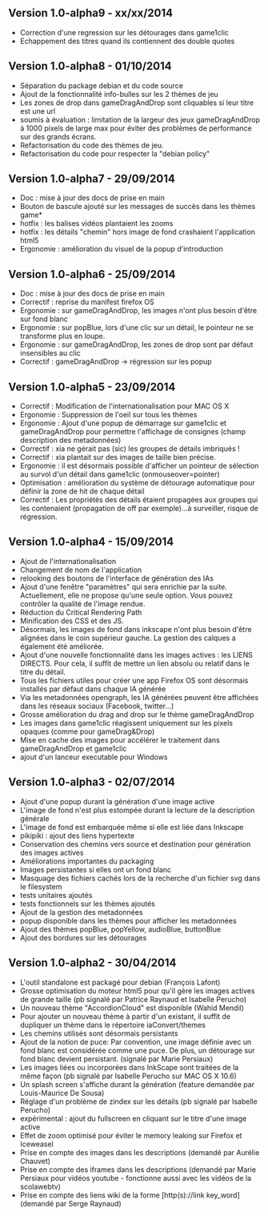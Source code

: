 Version 1.0-alpha9 - xx/xx/2014
-------------------------------

- Correction d'une regression sur les détourages dans game1clic
- Echappement des titres quand ils contiennent des double quotes

Version 1.0-alpha8 - 01/10/2014
-------------------------------

- Séparation du package debian et du code source
- Ajout de la fonctionnalité info-bulles sur les 2 thèmes de jeu
- Les zones de drop dans gameDragAndDrop sont cliquables si leur 
titre est une url
- soumis à évaluation : limitation de la largeur des jeux gameDragAndDrop à 
1000 pixels de large max pour éviter des problèmes de performance sur des grands écrans.
- Refactorisation du code des thèmes de jeu.
- Refactorisation du code pour respecter la "debian policy"

Version 1.0-alpha7 - 29/09/2014
-------------------------------

- Doc : mise à jour des docs de prise en main
- Bouton de bascule ajouté sur les messages de succès dans les thèmes game\*
- hotfix : les balises vidéos plantaient les zooms
- hotfix : les détails "chemin" hors image de fond crashaient l'application html5
- Ergonomie : amélioration du visuel de la popup d'introduction

Version 1.0-alpha6 - 25/09/2014
-------------------------------

- Doc : mise à jour des docs de prise en main
- Correctif : reprise du manifest firefox OS
- Ergonomie : sur gameDragAndDrop, les images n'ont plus besoin d'être sur fond
blanc
- Ergonomie : sur popBlue, lors d'une clic sur un détail, le pointeur ne se
transforme plus en loupe.
- Ergonomie : sur gameDragAndDrop, les zones de drop sont par défaut insensibles
au clic
- Correctif : gameDragAndDrop -> régression sur les popup 

Version 1.0-alpha5 - 23/09/2014
-------------------------------

- Correctif : Modification de l'internationalisation pour MAC OS X
- Ergonomie : Suppression de l'oeil sur tous les thèmes
- Ergonomie : Ajout d'une popup de démarrage sur game1clic et gameDragAndDrop pour 
permettre l'affichage de consignes (champ description des metadonnées)
- Correctif : xia ne gérait pas (sic) les groupes de détails imbriqués !
- Correctif : xia plantait sur des images de taille bien précise.
- Ergonomie : il est désormais possible d'afficher un pointeur de sélection
au survol d'un détail dans game1clic (onmouseover=pointer)
- Optimisation : amélioration du système de détourage automatique
pour définir la zone de hit de chaque détail
- Correctif : Les propriétés des détails étaient propagées aux groupes qui les
contenaient (propagation de off par exemple)...à surveiller, risque de régression.

Version 1.0-alpha4 - 15/09/2014
-------------------------------

- Ajout de l'internationalisation
- Changement de nom de l'application
- relooking des boutons de l'interface de génération des IAs
- Ajout d'une fenêtre "paramètres" qui sera enrichie par la suite.
Actuellement, elle ne propose qu'une seule option. Vous pouvez contrôler
la qualité de l'image rendue.
- Réduction du Critical Rendering Path
- Minification des CSS et des JS.
- Désormais, les images de fond dans inkscape n'ont plus besoin d'être
alignées dans le coin supérieur gauche. La gestion des calques a
également été améliorée.
- Ajout d'une nouvelle fonctionnalité dans les images actives : les
LIENS DIRECTS. Pour cela, il suffit de mettre un lien absolu ou relatif 
dans le titre du détail.
- Tous les fichiers utiles pour créer une app Firefox OS sont désormais
installés par défaut dans chaque IA générée
- Via les metadonnées opengraph, les IA générées peuvent être affichées
dans les réseaux sociaux (Facebook, twitter...)
- Grosse amélioration du drag and drop sur le thème gameDragAndDrop
- Les images dans game1clic réagissent uniquement sur les pixels opaques
(comme pour gameDrag&Drop)
- Mise en cache des images pour accélérer le traitement dans gameDragAndDrop et
game1clic
- ajout d'un lanceur executable pour Windows

Version 1.0-alpha3 - 02/07/2014
-------------------------------

- Ajout d'une popup durant la génération d'une image active
- L'image de fond n'est plus estompée durant la lecture de la description 
générale
- L'image de fond est embarquée même si elle est liée dans Inkscape
- pikipiki : ajout des liens hypertexte
- Conservation des chemins vers source et destination pour génération des 
images actives
- Améliorations importantes du packaging
- Images persistantes si elles ont un fond blanc
- Masquage des fichiers cachés lors de la recherche d'un fichier svg dans 
le filesystem
- tests unitaires ajoutés
- tests fonctionnels sur les thèmes ajoutés
- Ajout de la gestion des metadonnées
- popup disponible dans les thèmes pour afficher les metadonnées
- Ajout des thèmes popBlue, popYellow, audioBlue, buttonBlue
- Ajout des bordures sur les détourages

Version 1.0-alpha2 - 30/04/2014
-------------------------------

- L'outil standalone est packagé pour debian (François Lafont)
- Grosse optimisation du moteur html5 pour qu'il gère les images actives de 
grande taille (pb signalé par Patrice Raynaud et Isabelle Perucho)
- Un nouveau thème "AccordionCloud" est disponible (Wahid Mendil) 
- Pour ajouter un nouveau thème à partir d'un existant, il suffit de dupliquer 
un thème dans le répertoire iaConvert/themes
- Les chemins utilisés sont désormais persistants
- Ajout de la notion de puce: Par convention, une image définie avec un fond 
blanc est considérée comme une puce. De plus, un détourage sur fond blanc 
devient persistant. (signalé par Marie Persiaux)
- Les images liées ou incorporées dans InkScape sont traitées de la même 
façon (pb signalé par Isabelle Perucho sur MAC OS X 10.6)
- Un splash screen s'affiche durant la génération (feature demandée par 
Louis-Maurice De Sousa)
- Réglage d'un problème de zindex sur les détails (pb signalé par 
Isabelle Perucho)
- expérimental : ajout du fullscreen en cliquant sur le titre d'une image active
- Effet de zoom optimisé pour éviter le memory leaking sur Firefox et Iceweasel
- Prise en compte des images dans les descriptions (demandé par Aurélie Chauvet)
- Prise en compte des iframes dans les descriptions (demandé par Marie 
Persiaux pour vidéos youtube - fonctionne aussi avec les vidéos de la scolawebtv)
- Prise en compte des liens wiki de la forme [http(s)://link key_word] 
(demandé par Serge Raynaud)
